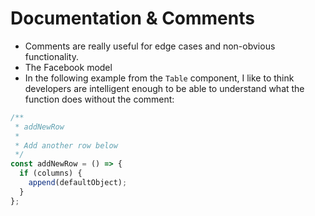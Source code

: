 # Documentation & Comments

- Comments are really useful for edge cases and non-obvious functionality.
- The Facebook model
- In the following example from the `Table` component, I like to think developers are intelligent enough to be able to understand what the function does without the comment:

```javascript
/**
 * addNewRow
 *
 * Add another row below
 */
const addNewRow = () => {
  if (columns) {
    append(defaultObject);
  }
};
```
